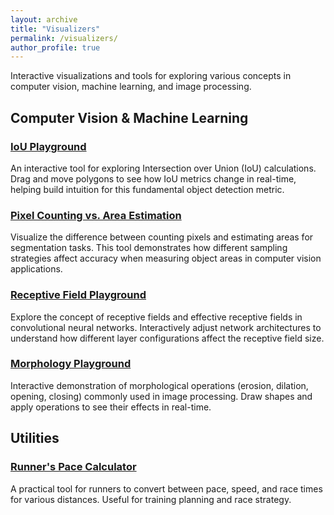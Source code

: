 ```yaml
---
layout: archive
title: "Visualizers"
permalink: /visualizers/
author_profile: true
---
```


Interactive visualizations and tools for exploring various concepts in computer vision, machine learning, and image processing.

## Computer Vision & Machine Learning

### [IoU Playground](/static/iou_playground.html)
An interactive tool for exploring Intersection over Union (IoU) calculations. Drag and move polygons to see how IoU metrics change in real-time, helping build intuition for this fundamental object detection metric.

### [Pixel Counting vs. Area Estimation](/static/pixel_counting_playground.html)
Visualize the difference between counting pixels and estimating areas for segmentation tasks. This tool demonstrates how different sampling strategies affect accuracy when measuring object areas in computer vision applications.

### [Receptive Field Playground](/static/receptive_field_playground.html)
Explore the concept of receptive fields and effective receptive fields in convolutional neural networks. Interactively adjust network architectures to understand how different layer configurations affect the receptive field size.

### [Morphology Playground](/static/morphology_playground.html)
Interactive demonstration of morphological operations (erosion, dilation, opening, closing) commonly used in image processing. Draw shapes and apply operations to see their effects in real-time.

## Utilities

### [Runner's Pace Calculator](/static/pacing.html)
A practical tool for runners to convert between pace, speed, and race times for various distances. Useful for training planning and race strategy.
